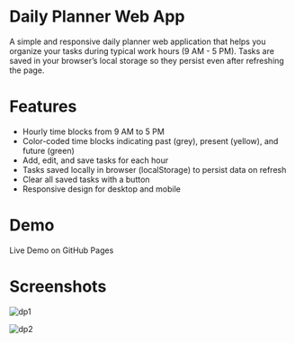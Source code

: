 # Daily Planner Web App
A simple and responsive daily planner web application that helps you organize your tasks during typical work hours (9 AM - 5 PM). Tasks are saved in your browser’s local storage so they persist even after refreshing the page.

# Features
- Hourly time blocks from 9 AM to 5 PM
- Color-coded time blocks indicating past (grey), present (yellow), and future (green)
- Add, edit, and save tasks for each hour
- Tasks saved locally in browser (localStorage) to persist data on refresh
- Clear all saved tasks with a button
- Responsive design for desktop and mobile

# Demo
Live Demo on GitHub Pages

# Screenshots

![dp1](https://github.com/user-attachments/assets/262ef797-f928-40b6-ae86-2ec7c5e76246)

![dp2](https://github.com/user-attachments/assets/e0a9a5a5-1c32-41ff-bbaf-d10b79dcc405)
